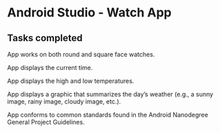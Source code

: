Android Studio - Watch App
==========================

Tasks completed
----------------

App works on both round and square face watches.

App displays the current time.

App displays the high and low temperatures.

App displays a graphic that summarizes the day’s weather (e.g., a sunny image, rainy image, cloudy image, etc.).

App conforms to common standards found in the Android Nanodegree General Project Guidelines.
